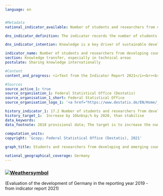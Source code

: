 ```yaml
---
language: en    


#Metadata    
national_indicator_available: Number of students and researchers from developing countries and LDCs per year    

dns_indicator_definition: The indicator records the number of students and researchers from developing and emerging countries per year or semester. Here, the number of students and researchers from the least developed countries (LDCs) is listed separately.    

dns_indicator_intention: Knowledge is a key driver of sustainable development not only at national level but also in global terms. The strengthening of the international exchange of knowledge by Germany is an important measure in this context. For this reason, the target of the Federal Government is to increase the total number of students and researchers from developing and emerging countries by 10&nbsp;% from 2015 until 2020 and to stabilise the number at the same level thereafter.    

indicator_name: Number of students and researchers from developing countries and LDCs per year    
section: Knowledge transfer, especially in technical areas    
postulate: Sharing knowledge internationally    

#Content    
content_and_progress: <i>Text from the Indicator Report 2021</i><br><br>The data basis of the indicator is the statistics of students and the statistics of higher education staff conducted by the Federal Statistical Office. Both are complete surveys based on the administrative data of the institutions of higher education. The indicator includes the students in the winter semester of each year. However, the researchers are covered on the reference date of 1st of December. Researchers in this context are defined as academic personnel at German institutions of higher education in primary and secondary employment (excluding student assistants). Doctoral candidates who are enrolled as students at an institution of higher education and who are also working as member of the academic personnel may be counted twice by the indicator.<br><br><br><br>The total number of all students and researchers from developing and emerging countries at German institutions of higher education was 247,433 in 2017. With 92.9&nbsp;%, students by far accounted for the largest share of the indicator value.<br><br><br><br>In the winter semester of 2017/18, 229,881 students from developing and emerging countries were enrolled in German institutions of higher education. This corresponds to [8.1](https://sustainabledevelopment-deutschland.github.io/8-1-a/)&nbsp;% of all enrollees. The number of students from developing and emerging countries has increased steadily since 2005 (126,672 students) – the only decline recorded was during the year of 2007. The increase in the winter semester of 2017/18 was around 7.0&nbsp;% compared to the previous year (214,813 students in the winter semester of 2016/17). In the winter semester of 2017/18, a total of 10,574 students came from LDCs, 4.5&nbsp;% more than in the previous year.<br><br><br><br>Of the 229,881 students from developing and emerging countries who were enrolled at German institutions of higher education in the winter semester of 2017/18, 39,338 came from Turkey, 39,541 from China and 17,570 of the students came from India. In total, 43.2&nbsp;% of these were female students. Whereas the European developing and emerging countries sent roughly equal numbers of women and men to study in Germany (53.5&nbsp;%), a third of the students from Oceania were women (33.3&nbsp;%). The proportion of women among students from LDCs was one quarter (25.5&nbsp;%).<br><br><br><br>In 2017, 17,552 researchers from developing and emerging countries were part of the academic personnel at German institutions of higher education. They accounted for 4.4&nbsp;% of all academic staff at German institutions of higher education. Compared to the previous year, their numbers increased by 10.6&nbsp;%, and more than doubled since 2005. A total of 649 researchers came from LDCs in 2017 (0.2&nbsp;% of all academic personnel). This compares with a figure of 558 researchers in the previous year. This was an increase of 16.3&nbsp;%.<br><br><br><br>Overall, the number of students and researchers from developing and emerging countries has been continuously increasing since 2007. If this development continues as it has to date, the target for 2020 could be achieved.    

#Sources    
source_active_1: true
source_organisation_1: Federal Statistical Office (Destatis)
source_organisation_1_short: Federal Statistical Office
source_organisation_logo_1: '<a href="https://www.destatis.de/EN/Home/_node.html"><img src="https://g205sdgs.github.io/sdg-indicators/public/logosEn/destatis.png" alt=" Federal Statistical Office" title="Click here to visit the homepage of the organization" style="border: transparent"/></a>'    

history_indicator_1: 17.2 Number of students and researchers from developing countries and LDCs per year                    
history_target_1:  Increase by 10&nbsp;% by 2020, than stabilise    
data_keywords:    
data_footnote: 2018 provisional data; The target is to increase the number of students and researchers by 10% until 2020 compared with 2015; LDCs = Least developed countries    
    
computation_units:     
copyright: '&copy; Federal Statistical Office (Destatis), 2021'    

graph_title: Students and researchers from developing and emerging countries in Germany    

national_geographical_coverage: Germany    
---    
```

<div>
  <div class="my-header">
    <h3>
      <a href="https://sustainabledevelopment-deutschland.github.io/en/status/"><img src="https://g205sdgs.github.io/sdg-indicators/public/Wettersymbole/Sonne.png" title="If the trend continues, the target value will be met or the difference between the target value and the current value will be less than 5&nbsp;%" alt="Weathersymbol" />
      </a>
    </h3>
  </div>
  <div class="my-header-note">
    <span> (Evaluation of the development of Germany in the reporting year 2019 - from indicator report 2021)</span>
  </div>
</div>